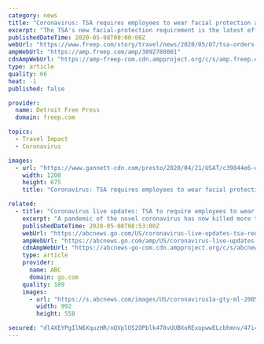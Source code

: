 ```yaml
---
category: news
title: "Coronavirus: TSA requires employees to wear facial protection at airport screening areas"
excerpt: "The TSA's new facial-protection requirement is the latest effort to prevent the spread of coronavirus at airports."
publishedDateTime: 2020-05-08T00:00:00Z
webUrl: "https://www.freep.com/story/travel/news/2020/05/07/tsa-orders-employees-wear-facial-protection-security-checkpoints/3092780001/"
ampWebUrl: "https://amp.freep.com/amp/3092780001"
cdnAmpWebUrl: "https://amp-freep-com.cdn.ampproject.org/c/s/amp.freep.com/amp/3092780001"
type: article
quality: 66
heat: -1
published: false

provider:
  name: Detroit Free Press
  domain: freep.com

topics:
  - Travel Impact
  - Coronavirus

images:
  - url: "https://www.gannett-cdn.com/presto/2020/04/21/USAT/c39844e6-cd2a-4c3e-bb14-31c165b7e35a-GTY_1216481180.JPG?auto=webp&crop=2999,1687,x0,y152&format=pjpg&width=1200"
    width: 1200
    height: 675
    title: "Coronavirus: TSA requires employees to wear facial protection at airport screening areas"

related:
  - title: "Coronavirus live updates: TSA to require employees to wear 'facial protection' at screening checkpoints"
    excerpt: "A pandemic of the novel coronavirus has now killed more than 269,000 people worldwide. Over 3.84 million people across the globe have been diagnosed with COVID-19, the disease caused by the new respiratory virus,"
    publishedDateTime: 2020-05-08T08:53:00Z
    webUrl: "https://abcnews.go.com/US/coronavirus-live-updates-tsa-require-employees-wear-facial/story?id=70569418"
    ampWebUrl: "https://abcnews.go.com/amp/US/coronavirus-live-updates-tsa-require-employees-wear-facial/story?id=70569418"
    cdnAmpWebUrl: "https://abcnews-go-com.cdn.ampproject.org/c/s/abcnews.go.com/amp/US/coronavirus-live-updates-tsa-require-employees-wear-facial/story?id=70569418"
    type: article
    provider:
      name: ABC
      domain: go.com
    quality: 109
    images:
      - url: "https://s.abcnews.com/images/US/coronavirus1a-gty-ml-200508_hpMain_16x9_992.jpg"
        width: 992
        height: 558

secured: "dl4XEYPgIlN6XquzHR/nQVplOS2OPblk478vUUBXoRExopwwELcbhmnv/47i4TojxdgCnu7eU13UM9ErZCBB7CyCcyHkfa5DhO4WoYd1xachSMw2eZjnJCviCuHLf5zRbNqH0djgjuYjIz+IVNAB7lwonfN6J3bgzmzEfmL9zmshxemRMlGpA5V2dPb0oe7WbdicZk2xSOfPWUzcTpeHj15wfPLdjRpDIprHIOaUuYk/NAneQFHjboqBXIZgUD51n+8q8JhYAvaPcIKV3qlG/SM0ic9OOYBzaZDdtTB/r5B9jonPu4RuWXHAyreQJSYP;YcDhVfx4T3Kn9FIcCmbFXw=="
---
```


